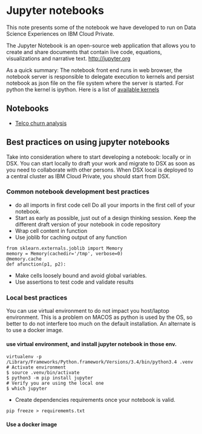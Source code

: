 # Jupyter notebooks
This note presents some of the notebook we have developed to run on Data Science Experiences on IBM Cloud Private.

The Jupyter Notebook is an open-source web application that allows you to create and share documents that contain live code, equations, visualizations and narrative text. http://jupyter.org

As a quick summary: The notebook front end runs in web browser, the notebook server is responsible to delegate execution to kernels and persist notebook as json file on the file system where the server is started.
For python the kernel is ipython. Here is a list of [available kernels](https://github.com/jupyter/jupyter/wiki/Jupyter-kernels)

## Notebooks
* [Telco churn analysis](./TelcoChurn/README.md)

## Best practices on using jupyter notebooks
Take into consideration where to start developing a notebook: locally or in DSX. You can start locally to draft your work and migrate to DSX as soon as you need to collaborate with other persons. When DSX local is deployed to a central cluster as IBM Cloud Private, you should start from DSX.

### Common notebook development best practices
* do all imports in first code cell
Do all your imports in the first cell of your notebook.
* Start as early as possible, just out of a design thinking session. Keep the different draft version of your notebook in code repository
* Wrap cell content in function
* Use joblib for caching output of any function
```
from sklearn.externals.joblib import Memory
memory = Memory(cachedir='/tmp', verbose=0)
@memory.cache
def afunction(p1, p2):
```
* Make cells loosely bound and avoid global variables.
* Use assertions to test code and validate results

### Local best practices
You can use virtual environment to do not impact you host/laptop environment. This is a problem on MACOS as python is used by the OS, so better to do not interfere too much on the default installation.
An alternate is to use a docker image.

#### use virtual environment, and install jupyter notebook in those env.
```
virtualenv -p /Library/Frameworks/Python.framework/Versions/3.4/bin/python3.4 .venv
# Activate environment
$ source .venv/bin/activate
$ python3 -m pip install jupyter
# Verify you are using the local one
$ which jupyter
```
* Create dependencies requirements once your notebook is valid.
```
pip freeze > requirememts.txt
```

#### Use a docker image
